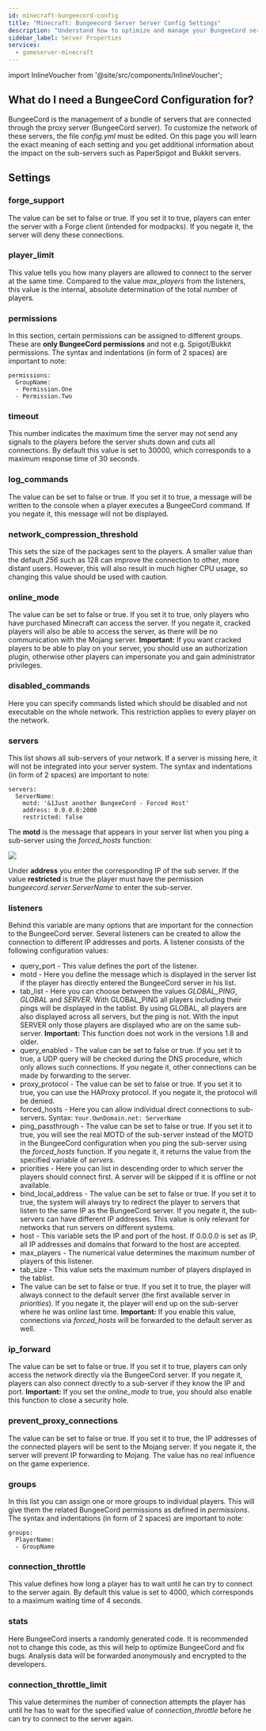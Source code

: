 ```yaml
---
id: minecraft-bungeecord-config
title: "Minecraft: Bungeecord Server Server Config Settings"
description: "Understand how to optimize and manage your BungeeCord server network settings for better performance and player experience → Learn more now"
sidebar_label: Server Properties
services:
  - gameserver-minecraft
---
```


import InlineVoucher from '@site/src/components/InlineVoucher';

## What do I need a BungeeCord Configuration for?

BungeeCord is the management of a bundle of servers that are connected through the proxy server (BungeeCord server). To customize the network of these servers, the file *config.yml* must be edited. On this page you will learn the exact meaning of each setting and you get additional information about the impact on the sub-servers such as PaperSpigot and Bukkit servers.

<InlineVoucher />

## Settings

### forge_support

The value can be set to false or true. If you set it to true, players can enter the server with a Forge client (intended for modpacks). If you negate it, the server will deny these connections.

### player_limit

This value tells you how many players are allowed to connect to the server at the same time. Compared to the value *max_players* from the listeners, this value is the internal, absolute determination of the total number of players.

### permissions

In this section, certain permissions can be assigned to different groups. These are **only BungeeCord permissions** and not e.g. Spigot/Bukkit permissions.
The syntax and indentations (in form of 2 spaces) are important to note:
```
permissions:
  GroupName:
  - Permission.One
  - Permission.Two
```

### timeout

This number indicates the maximum time the server may not send any signals to the players before the server shuts down and cuts all connections. By default this value is set to 30000, which corresponds to a maximum response time of 30 seconds. 

### log_commands

The value can be set to false or true. If you set it to true, a message will be written to the console when a player executes a BungeeCord command. If you negate it, this message will not be displayed.

### network_compression_threshold

This sets the size of the packages sent to the players. A smaller value than the default *256* such as 128 can improve the connection to other, more distant users. However, this will also result in much higher CPU usage, so changing this value should be used with caution.

### online_mode

The value can be set to false or true. If you set it to true, only players who have purchased Minecraft can access the server. If you negate it, cracked players will also be able to access the server, as there will be no communication with the Mojang server.
**Important:** If you want cracked players to be able to play on your server, you should use an authorization plugin, otherwise other players can impersonate you and gain administrator privileges.

### disabled_commands

Here you can specify commands listed which should be disabled and not executable on the whole network. This restriction applies to every player on the network.

### servers

This list shows all sub-servers of your network. If a server is missing here, it will not be integrated into your server system.
The syntax and indentations (in form of 2 spaces) are important to note:
```
servers:
  ServerName:
    motd: '&1Just another BungeeCord - Forced Host'
    address: 0.0.0.0:2000
    restricted: false
```
The **motd** is the message that appears in your server list when you ping a sub-server using the *forced_hosts* function:

![](https://screensaver01.zap-hosting.com/index.php/s/E93qgyfkjfW7Mzf/preview)

Under **address** you enter the corresponding IP of the sub server. If the value **restricted** is true the player must have the permission *bungeecord.server.ServerName* to enter the sub-server.


### listeners

Behind this variable are many options that are important for the connection to the BungeeCord server. Several listeners can be created to allow the connection to different IP addresses and ports. A listener consists of the following configuration values:
* query_port - This value defines the port of the listener.
* motd - Here you define the message which is displayed in the server list if the player has directly entered the BungeeCord server in his list.
* tab_list - Here you can choose between the values *GLOBAL_PING*, *GLOBAL* and *SERVER*. With GLOBAL_PING all players including their pings will be displayed in the tablist. By using GLOBAL, all players are also displayed across all servers, but the ping is not. With the input SERVER only those players are displayed who are on the same sub-server. **Important:** This function does not work in the versions 1.8 and older.
* query_enabled - The value can be set to false or true. If you set it to true, a UDP query will be checked during the DNS procedure, which only allows such connections. If you negate it, other connections can be made by forwarding to the server.
* proxy_protocol - The value can be set to false or true. If you set it to true, you can use the HAProxy protocol. If you negate it, the protocol will be denied.
* forced_hosts - Here you can allow individual direct connections to sub-servers. Syntax: `Your.OwnDomain.net: ServerName`
* ping_passthrough - The value can be set to false or true. If you set it to true, you will see the real MOTD of the sub-server instead of the MOTD in the BungeeCord configuration when you ping the sub-server using the *forced_hosts* function. If you negate it, it returns the value from the specified variable of *servers*.
* priorities - Here you can list in descending order to which server the players should connect first. A server will be skipped if it is offline or not available.
* bind_local_address - The value can be set to false or true. If you set it to true, the system will always try to redirect the player to servers that listen to the same IP as the BungeeCord server. If you negate it, the sub-servers can have different IP addresses. This value is only relevant for networks that run servers on different systems.
* host - This variable sets the IP and port of the host. If 0.0.0.0 is set as IP, all IP addresses and domains that forward to the host are accepted.
* max_players - The numerical value determines the maximum number of players of this listener.
* tab_size - This value sets the maximum number of players displayed in the tablist.
* The value can be set to false or true. If you set it to true, the player will always connect to the default server (the first available server in *priorities*). If you negate it, the player will end up on the sub-server where he was online last time. **Important:** If you enable this value, connections via *forced_hosts* will be forwarded to the default server as well.

### ip_forward

The value can be set to false or true. If you set it to true, players can only access the network directly via the BungeeCord server. If you negate it, players can also connect directly to a sub-server if they know the IP and port.
**Important:** If you set the *online_mode* to true, you should also enable this function to close a security hole.

### prevent_proxy_connections

The value can be set to false or true. If you set it to true, the IP addresses of the connected players will be sent to the Mojang server. If you negate it, the server will prevent IP forwarding to Mojang.
The value has no real influence on the game experience.

### groups

In this list you can assign one or more groups to individual players. This will give them the related BungeeCord permissions as defined in *permissions*.
The syntax and indentations (in form of 2 spaces) are important to note:
```
groups:
  PlayerName:
  - GroupName
```

### connection_throttle

This value defines how long a player has to wait until he can try to connect to the server again. By default this value is set to 4000, which corresponds to a maximum waiting time of 4 seconds.

### stats

Here BungeeCord inserts a randomly generated code. It is recommended not to change this code, as this will help to optimize BungeeCord and fix bugs. Analysis data will be forwarded anonymously and encrypted to the developers.

### connection_throttle_limit

This value determines the number of connection attempts the player has until he has to wait for the specified value of *connection_throttle* before he can try to connect to the server again.

<InlineVoucher />
